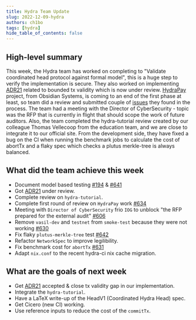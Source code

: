 ```yaml
---
title: Hydra Team Update
slug: 2022-12-09-hydra
authors: ch1bo
tags: [hydra]
hide_table_of_contents: false
---
```


## High-level summary

This week, the Hydra team has worked on completing to "Validate coordinated head protocol against formal model", this is a huge step to verify the implementation is secure. They also worked on implementing [ADR21](https://github.com/input-output-hk/hydra/blob/7e532bd1c8a840a8155cf4b0858b982308dfc3f0/docs/adr/CloseTx-validity-bounds-and-deadline-calculation-DoS.md) related to bounded tx validity which is now under review. [HydraPay](https://github.com/obsidiansystems/hydra-pay) project, from Obsidian Systems, is coming to an end of the first phase at least, so team did a review and submitted couple of [issues](https://github.com/obsidiansystems/hydra-pay/issues?q=is%3Aissue) they found in the process. The team had a meeting with the Director of CyberSecurity - topic was the RFP that is currently in flight that should scope the work of future auditors. Also, the team completed the hydra-tutorial review created by our colleague Thomas Vellecoop from the education team, and we are close to integrate it to our official site. From the development side, they have fixed a bug on the CI when running the benchmark jobs to calculate the cost of abortTx and a flaky spec which checks a plutus merkle-tree is always balanced.

## What did the team achieve this week

- Document model based testing [#194](https://github.com/input-output-hk/hydra/issues/194) & [#641](https://github.com/input-output-hk/hydra/issues/641)
- Got [ADR21](https://github.com/input-output-hk/hydra/blob/7e532bd1c8a840a8155cf4b0858b982308dfc3f0/docs/adr/CloseTx-validity-bounds-and-deadline-calculation-DoS.md) under review.
- Complete review on `hydra-tutorial`.
- Complete first round of review on `HydraPay` work [#634](https://github.com/input-output-hk/hydra/issues/634)
- Meeting with `Director of CyberSecurity` frio `IOG` to unblock "the RFP prepared for the external audit" [#606](https://github.com/input-output-hk/hydra/issues/606)
- Remove `vasil-dev` and `testnet` from `smoke-test` because they were not working [#630](https://github.com/input-output-hk/hydra/issues/630)
- Fix flaky `plutus-merkle-tree` test [#642](https://github.com/input-output-hk/hydra/issues/642)
- Refactor `NetworkSpec` to improve legilibility.
- Fix benchmark cost for `abortTx` [#631](https://github.com/input-output-hk/hydra/issues/631)
- Adapt `nix.conf` to the recent hydra-ci nix cache migration.

## What are the goals of next week

- Get [ADR21](https://github.com/input-output-hk/hydra/blob/7e532bd1c8a840a8155cf4b0858b982308dfc3f0/docs/adr/CloseTx-validity-bounds-and-deadline-calculation-DoS.md) accepted & close tx validity gap in our implementation.
- Integrate the `hydra-tutorial`.
- Have a LaTeX write-up of the HeadV1 (Coordinated Hydra Head) spec.
- Get Cicero (new CI) working.
- Use reference inputs to reduce the cost of the `commitTx`.
